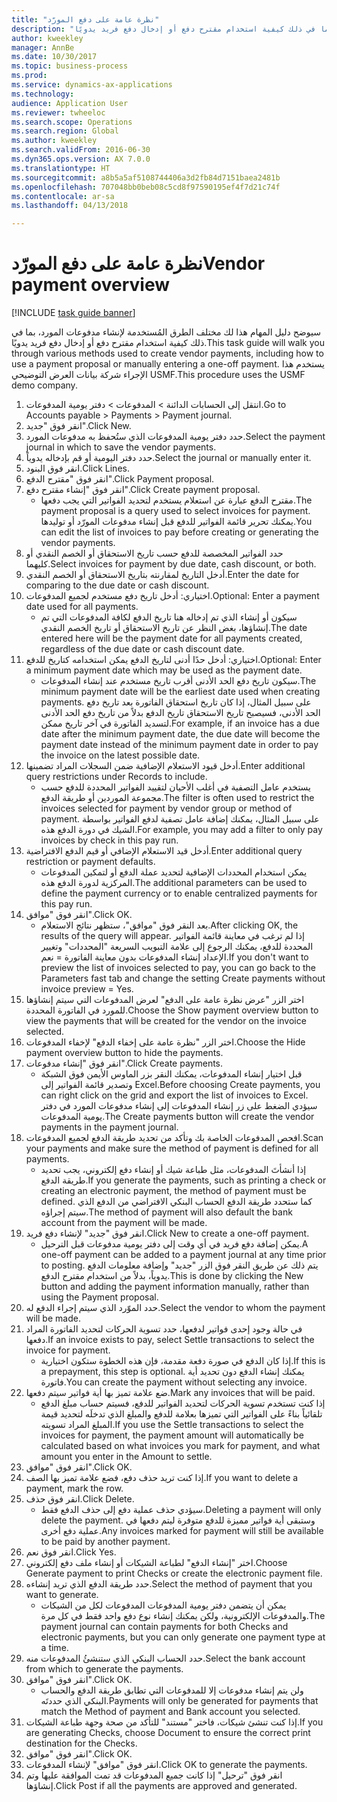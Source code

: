 ```yaml
--- 
title: "نظرة عامة على دفع المورّد"
description: "سيوضح دليل المهام هذا لك مختلف الطرق المُستخدمة لإنشاء مدفوعات المورد، بما في ذلك كيفية استخدام مقترح دفع أو إدخال دفع فريد يدويًا."
author: kweekley
manager: AnnBe
ms.date: 10/30/2017
ms.topic: business-process
ms.prod: 
ms.service: dynamics-ax-applications
ms.technology: 
audience: Application User
ms.reviewer: twheeloc
ms.search.scope: Operations
ms.search.region: Global
ms.author: kweekley
ms.search.validFrom: 2016-06-30
ms.dyn365.ops.version: AX 7.0.0
ms.translationtype: HT
ms.sourcegitcommit: a8b5a5af5108744406a3d2fb84d7151baea2481b
ms.openlocfilehash: 707048bb0beb08c5cd8f97590195ef4f7d21c74f
ms.contentlocale: ar-sa
ms.lasthandoff: 04/13/2018

---
```

# <a name="vendor-payment-overview"></a><span data-ttu-id="33cad-103">نظرة عامة على دفع المورّد</span><span class="sxs-lookup"><span data-stu-id="33cad-103">Vendor payment overview</span></span>

[!INCLUDE [task guide banner](../../includes/task-guide-banner.md)]

<span data-ttu-id="33cad-104">سيوضح دليل المهام هذا لك مختلف الطرق المُستخدمة لإنشاء مدفوعات المورد، بما في ذلك كيفية استخدام مقترح دفع أو إدخال دفع فريد يدويًا.</span><span class="sxs-lookup"><span data-stu-id="33cad-104">This task guide will walk you through various methods used to create vendor payments, including how to use a payment proposal or manually entering a one-off payment.</span></span> <span data-ttu-id="33cad-105">يستخدم هذا الإجراء شركة بيانات العرض التوضيحي USMF.</span><span class="sxs-lookup"><span data-stu-id="33cad-105">This procedure uses the USMF demo company.</span></span>

1. <span data-ttu-id="33cad-106">انتقل إلى الحسابات الدائنة > المدفوعات‬ > دفتر يومية المدفوعات‬‬.</span><span class="sxs-lookup"><span data-stu-id="33cad-106">Go to Accounts payable > Payments > Payment journal.</span></span>
2. <span data-ttu-id="33cad-107">انقر فوق "جديد".</span><span class="sxs-lookup"><span data-stu-id="33cad-107">Click New.</span></span>
3. <span data-ttu-id="33cad-108">حدد دفتر يومية المدفوعات الذي ستُحفظ به مدفوعات المورد.</span><span class="sxs-lookup"><span data-stu-id="33cad-108">Select the payment journal in which to save the vendor payments.</span></span> 
4. <span data-ttu-id="33cad-109">حدد دفتر اليومية أو قم بإدخاله يدوياً.</span><span class="sxs-lookup"><span data-stu-id="33cad-109">Select the journal or manually enter it.</span></span>
5. <span data-ttu-id="33cad-110">انقر فوق البنود.</span><span class="sxs-lookup"><span data-stu-id="33cad-110">Click Lines.</span></span>
6. <span data-ttu-id="33cad-111">انقر فوق "مقترح الدفع".</span><span class="sxs-lookup"><span data-stu-id="33cad-111">Click Payment proposal.</span></span>
7. <span data-ttu-id="33cad-112">انقر فوق "إنشاء مقترح دفع".</span><span class="sxs-lookup"><span data-stu-id="33cad-112">Click Create payment proposal.</span></span>
    * <span data-ttu-id="33cad-113">مقترح الدفع عبارة عن استعلام يستخدم لتحديد الفواتير التي يجب دفعها.</span><span class="sxs-lookup"><span data-stu-id="33cad-113">The payment proposal is a query used to select invoices for payment.</span></span> <span data-ttu-id="33cad-114">يمكنك تحرير قائمة الفواتير للدفع قبل إنشاء مدفوعات المورّد أو توليدها.</span><span class="sxs-lookup"><span data-stu-id="33cad-114">You can edit the list of invoices to pay before creating or generating the vendor payments.</span></span>  
8. <span data-ttu-id="33cad-115">حدد الفواتير المخصصة للدفع حسب تاريخ الاستحقاق أو الخصم النقدي أو كليهما.</span><span class="sxs-lookup"><span data-stu-id="33cad-115">Select invoices for payment by due date, cash discount, or both.</span></span> 
9. <span data-ttu-id="33cad-116">أدخل التاريخ لمقارنته بتاريخ الاستحقاق أو الخصم النقدي.</span><span class="sxs-lookup"><span data-stu-id="33cad-116">Enter the date for comparing to the due date or cash discount.</span></span> 
10. <span data-ttu-id="33cad-117">اختياري: أدخل تاريخ دفع مستخدم لجميع المدفوعات.</span><span class="sxs-lookup"><span data-stu-id="33cad-117">Optional: Enter a payment date used for all payments.</span></span>
    * <span data-ttu-id="33cad-118">سيكون أو إنشاء الذي تم إدخاله هنا تاريخ الدفع لكافة المدفوعات التي تم إنشاؤها، بغض النظر عن تاريخ الاستحقاق أو تاريخ الخصم النقدي.</span><span class="sxs-lookup"><span data-stu-id="33cad-118">The date entered here will be the payment date for all payments created, regardless of the due date or cash discount date.</span></span>  
11. <span data-ttu-id="33cad-119">اختياري: أدخل حدًا أدنى لتاريخ الدفع يمكن استخدامه كتاريخ للدفع.</span><span class="sxs-lookup"><span data-stu-id="33cad-119">Optional: Enter a minimum payment date which may be used as the payment date.</span></span>
    * <span data-ttu-id="33cad-120">سيكون تاريخ دفع الحد الأدنى أقرب تاريخ مستخدم عند إنشاء المدفوعات.</span><span class="sxs-lookup"><span data-stu-id="33cad-120">The minimum payment date will be the earliest date used when creating payments.</span></span> <span data-ttu-id="33cad-121">على سبيل المثال، إذا كان تاريخ استحقاق الفاتورة بعد تاريخ دفع الحد الأدنى، فسيصبح تاريخ الاستحقاق تاريخ الدفع بدلاً من تاريخ دفع الحد الأدنى لتسديد الفاتورة في آخر تاريخ ممكن.</span><span class="sxs-lookup"><span data-stu-id="33cad-121">For example, if an invoice has a due date after the minimum payment date, the due date will become the payment date instead of the minimum payment date in order to pay the invoice on the latest possible date.</span></span>  
12. <span data-ttu-id="33cad-122">أدخل قيود الاستعلام الإضافية ضمن السجلات المراد تضمينها.</span><span class="sxs-lookup"><span data-stu-id="33cad-122">Enter additional query restrictions under Records to include.</span></span>
    * <span data-ttu-id="33cad-123">يستخدم عامل التصفية في أغلب الأحيان لتقييد الفواتير المحددة للدفع حسب مجموعة الموردين أو طريقة الدفع.</span><span class="sxs-lookup"><span data-stu-id="33cad-123">The filter is often used to restrict the invoices selected for payment by vendor group or method of payment.</span></span> <span data-ttu-id="33cad-124">على سبيل المثال، يمكنك إضافة عامل تصفية لدفع الفواتير بواسطة الشيك في دورة الدفع هذه.</span><span class="sxs-lookup"><span data-stu-id="33cad-124">For example, you may add a filter to only pay invoices by check in this pay run.</span></span>  
13. <span data-ttu-id="33cad-125">أدخل قيد الاستعلام الإضافي أو قيم الدفع الافتراضية.</span><span class="sxs-lookup"><span data-stu-id="33cad-125">Enter additional query restriction or payment defaults.</span></span> 
    * <span data-ttu-id="33cad-126">يمكن استخدام المحددات الإضافية لتحديد عملة الدفع أو لتمكين المدفوعات المركزية لدورة الدفع هذه.</span><span class="sxs-lookup"><span data-stu-id="33cad-126">The additional parameters can be used to define the payment currency or to enable centralized payments for this pay run.</span></span>  
14. <span data-ttu-id="33cad-127">انقر فوق "موافق".</span><span class="sxs-lookup"><span data-stu-id="33cad-127">Click OK.</span></span>
    * <span data-ttu-id="33cad-128">بعد النقر فوق "موافق"، ستظهر نتائج الاستعلام.</span><span class="sxs-lookup"><span data-stu-id="33cad-128">After clicking OK, the results of the query will appear.</span></span> <span data-ttu-id="33cad-129">إذا لم ترغب في معاينة قائمة الفواتير المحددة للدفع، يمكنك الرجوع إلى علامة التبويب السريعة "المحددات" وتغيير الإعداد إنشاء المدفوعات بدون معاينة الفاتورة‬ = نعم.</span><span class="sxs-lookup"><span data-stu-id="33cad-129">If you don't want to preview the list of invoices selected to pay, you can go back to the Parameters fast tab and change the setting Create payments without invoice preview = Yes.</span></span>  
15. <span data-ttu-id="33cad-130">اختر الزر "عرض نظرة عامة على الدفع" لعرض المدفوعات التي سيتم إنشاؤها للمورد في الفاتورة المحددة.</span><span class="sxs-lookup"><span data-stu-id="33cad-130">Choose the Show payment overview button to view the payments that will be created for the vendor on the invoice selected.</span></span>
16. <span data-ttu-id="33cad-131">اختر الزر "نظرة عامة على إخفاء الدفع" لإخفاء المدفوعات.</span><span class="sxs-lookup"><span data-stu-id="33cad-131">Choose the Hide payment overview button to hide the payments.</span></span> 
17. <span data-ttu-id="33cad-132">انقر فوق "إنشاء مدفوعات".</span><span class="sxs-lookup"><span data-stu-id="33cad-132">Click Create payments.</span></span>
    * <span data-ttu-id="33cad-133">قبل اختيار إنشاء المدفوعات، يمكنك النقر بزر الماوس الأيمن فوق الشبكة وتصدير قائمة الفواتير إلى Excel.</span><span class="sxs-lookup"><span data-stu-id="33cad-133">Before choosing Create payments, you can right click on the grid and export the list of invoices to Excel.</span></span> <span data-ttu-id="33cad-134">سيؤدي الضغط على زر إنشاء المدفوعات إلى إنشاء مدفوعات المورد في دفتر يومية المدفوعات.</span><span class="sxs-lookup"><span data-stu-id="33cad-134">The Create payments button will create the vendor payments in the payment journal.</span></span>  
18. <span data-ttu-id="33cad-135">افحص المدفوعات الخاصة بك وتأكد من تحديد طريقة الدفع لجميع المدفوعات.</span><span class="sxs-lookup"><span data-stu-id="33cad-135">Scan your payments and make sure the method of payment is defined for all payments.</span></span> 
    * <span data-ttu-id="33cad-136">إذا أنشأتَ المدفوعات، مثل طباعة شيك أو إنشاء دفع إلكتروني، يجب تحديد طريقة الدفع.</span><span class="sxs-lookup"><span data-stu-id="33cad-136">If you generate the payments, such as printing a check or creating an electronic payment, the method of payment must be defined.</span></span> <span data-ttu-id="33cad-137">كما ستحدد طريقة الدفع الحساب البنكي الافتراضي من الدفع الذي سيتم إجراؤه.</span><span class="sxs-lookup"><span data-stu-id="33cad-137">The method of payment will also default the bank account from the payment will be made.</span></span>  
19. <span data-ttu-id="33cad-138">انقر فوق "جديد" لإنشاء دفع فريد.</span><span class="sxs-lookup"><span data-stu-id="33cad-138">Click New to create a one-off payment.</span></span>
    * <span data-ttu-id="33cad-139">يمكن إضافة دفع فريد في أي وقت إلى دفتر يومية مدفوعات قبل الترحيل.</span><span class="sxs-lookup"><span data-stu-id="33cad-139">A one-off payment can be added to a payment journal at any time prior to posting.</span></span> <span data-ttu-id="33cad-140">يتم ذلك عن طريق النقر فوق الزر "جديد" وإضافة معلومات الدفع يدوياً، بدلاً من استخدام مقترح الدفع.</span><span class="sxs-lookup"><span data-stu-id="33cad-140">This is done by clicking the New button and adding the payment information manually, rather than using the Payment proposal.</span></span>  
20. <span data-ttu-id="33cad-141">حدد الموّرد الذي سيتم إجراء الدفع له.</span><span class="sxs-lookup"><span data-stu-id="33cad-141">Select the vendor to whom the payment will be made.</span></span>
21. <span data-ttu-id="33cad-142">في حالة وجود إحدى فواتير لدفعها، حدد تسوية الحركات لتحديد الفاتورة المراد دفعها.</span><span class="sxs-lookup"><span data-stu-id="33cad-142">If an invoice exists to pay, select Settle transactions to select the invoice for payment.</span></span>
    * <span data-ttu-id="33cad-143">إذا كان الدفع في صورة دفعة مقدمة، فإن هذه الخطوة ستكون اختيارية.</span><span class="sxs-lookup"><span data-stu-id="33cad-143">If this is a prepayment, this step is optional.</span></span> <span data-ttu-id="33cad-144">يمكنك إنشاء الدفع دون تحديد أية فاتورة.</span><span class="sxs-lookup"><span data-stu-id="33cad-144">You can create the payment without selecting any invoice.</span></span>  
22. <span data-ttu-id="33cad-145">ضع علامة تميز بها أية فواتير سيتم دفعها.</span><span class="sxs-lookup"><span data-stu-id="33cad-145">Mark any invoices that will be paid.</span></span>
    * <span data-ttu-id="33cad-146">إذا كنت تستخدم تسوية الحركات لتحديد الفواتير للدفع، فسيتم حساب مبلغ الدفع تلقائياً بناءً على الفواتير التي تميزها بعلامة للدفع والمبلغ الذي تدخلَه لتحديد قيمة المبلغ المراد تسويته.</span><span class="sxs-lookup"><span data-stu-id="33cad-146">If you use the Settle transactions to select the invoices for payment, the payment amount will automatically be calculated based on what invoices you mark for payment, and what amount you enter in the Amount to settle.</span></span>  
23. <span data-ttu-id="33cad-147">انقر فوق "موافق".</span><span class="sxs-lookup"><span data-stu-id="33cad-147">Click OK.</span></span>
24. <span data-ttu-id="33cad-148">إذا كنت تريد حذف دفع، فضع علامة تميز بها الصف.</span><span class="sxs-lookup"><span data-stu-id="33cad-148">If you want to delete a payment, mark the row.</span></span>
25. <span data-ttu-id="33cad-149">انقر فوق حذف.</span><span class="sxs-lookup"><span data-stu-id="33cad-149">Click Delete.</span></span>
    * <span data-ttu-id="33cad-150">سيؤدي حذف عملية دفع إلى حذف الدفع فقط.</span><span class="sxs-lookup"><span data-stu-id="33cad-150">Deleting a payment will only delete the payment.</span></span> <span data-ttu-id="33cad-151">وستبقى أية فواتير مميزة للدفع متوفرة ليتم دفعها في عملية دفع أخرى.</span><span class="sxs-lookup"><span data-stu-id="33cad-151">Any invoices marked for payment will still be available to be paid by another payment.</span></span>  
26. <span data-ttu-id="33cad-152">انقر فوق نعم.</span><span class="sxs-lookup"><span data-stu-id="33cad-152">Click Yes.</span></span>
27. <span data-ttu-id="33cad-153">اختر "إنشاء الدفع" لطباعة الشيكات أو إنشاء ملف دفع إلكتروني.</span><span class="sxs-lookup"><span data-stu-id="33cad-153">Choose Generate payment to print Checks or create the electronic payment file.</span></span>
28. <span data-ttu-id="33cad-154">حدد طريقة الدفع الذي تريد إنشاءه.</span><span class="sxs-lookup"><span data-stu-id="33cad-154">Select the method of payment that you want to generate.</span></span>
    * <span data-ttu-id="33cad-155">يمكن أن يتضمن دفتر يومية المدفوعات المدفوعات لكل من الشيكات والمدفوعات الإلكترونية، ولكن يمكنك إنشاء نوع دفع واحد فقط في كل مرة.</span><span class="sxs-lookup"><span data-stu-id="33cad-155">The payment journal can contain payments for both Checks and electronic payments, but you can only generate one payment type at a time.</span></span>  
29. <span data-ttu-id="33cad-156">حدد الحساب البنكي الذي ستنشئُ المدفوعات منه.</span><span class="sxs-lookup"><span data-stu-id="33cad-156">Select the bank account from which to generate the payments.</span></span>
30. <span data-ttu-id="33cad-157">انقر فوق "موافق".</span><span class="sxs-lookup"><span data-stu-id="33cad-157">Click OK.</span></span>
    * <span data-ttu-id="33cad-158">ولن يتم إنشاء مدفوعات إلا للمدفوعات التي تطابق طريقة الدفع والحساب البنكي الذي حددتَه.</span><span class="sxs-lookup"><span data-stu-id="33cad-158">Payments will only be generated for payments that match the Method of payment and Bank account you selected.</span></span>  
31. <span data-ttu-id="33cad-159">إذا كنت تنشئ شيكات، فاختر "مستند" للتأكد من صحة وجهة طباعة الشيكات.</span><span class="sxs-lookup"><span data-stu-id="33cad-159">If you are generating Checks, choose Document to ensure the correct print destination for the Checks.</span></span>
32. <span data-ttu-id="33cad-160">انقر فوق "موافق".</span><span class="sxs-lookup"><span data-stu-id="33cad-160">Click OK.</span></span>
33. <span data-ttu-id="33cad-161">انقر فوق "موافق" لإنشاء المدفوعات.</span><span class="sxs-lookup"><span data-stu-id="33cad-161">Click OK to generate the payments.</span></span>
34. <span data-ttu-id="33cad-162">انقر فوق "ترحيل" إذا كانت جميع المدفوعات قد تمت الموافقة عليها وتم إنشاؤها.</span><span class="sxs-lookup"><span data-stu-id="33cad-162">Click Post if all the payments are approved and generated.</span></span> 


